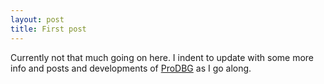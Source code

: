 ```yaml
---
layout: post
title: First post 
---
```


Currently not that much going on here. I indent to update with some more info and posts and developments of [ProDBG](https://github.com/emoon/ProDBG) as I go along.
